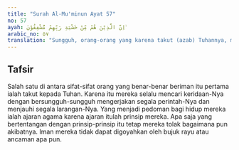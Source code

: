 ```yaml
---
title: "Surah Al-Mu'minun Ayat 57"
no: 57
ayah: اِنَّ الَّذِيْنَ هُمْ مِّنْ خَشْيَةِ رَبِّهِمْ مُّشْفِقُوْنَ ۙ
arabic_no: ٥٧
translation: "Sungguh, orang-orang yang karena takut (azab) Tuhannya, mereka sangat berhati-hati,"
---
```


## Tafsir

Salah satu di antara sifat-sifat orang yang benar-benar beriman itu pertama ialah takut kepada Tuhan. Karena itu mereka selalu mencari keridaan-Nya dengan bersungguh-sungguh mengerjakan segala perintah-Nya dan menjauhi segala larangan-Nya. Yang menjadi pedoman bagi hidup mereka ialah ajaran agama karena ajaran itulah prinsip mereka. Apa saja yang bertentangan dengan prinsip-prinsip itu tetap mereka tolak bagaimana pun akibatnya. Iman mereka tidak dapat digoyahkan oleh bujuk rayu atau ancaman apa pun.